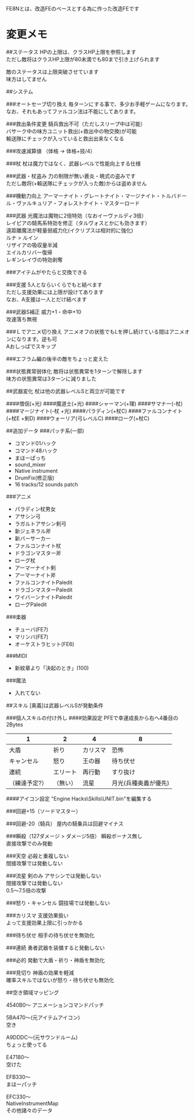 FE8Nとは、改造FEのベースとする為に作った改造FEです

# 変更メモ

##ステータス
HPの上限は、クラスHP上限を参照します  
ただし敵将はクラスHP上限が80未満でも80まで引き上げられます

敵のステータスは上限突破させています  
味方はしてません

##システム

###オートセーブ切り換え
毎ターンにする事で、多少お手軽ゲームになります。  
なお、それもあってファルコン法は不能にしてあります。

###救出条件変更
騎兵救出不可（ただしスリープ中は可能）  
バサーク中の味方ユニット救出(+救出中の物交換)が可能  
輸送隊にチェックが入っていると救出出来なくなる

###攻速減算値
（体格 → 体格+技/4）

###杖
杖は魔力ではなく、武器レベルで性能向上する仕様

###武器・杖盗み
力の制限が無い蒼炎・暁式の盗みです  
ただし敵将(+輸送隊にチェックが入った敵)からは盗めません

###機動力向上
アーマーナイト・グレートナイト・マージナイト・トルバドール・ヴァルキュリア・フォレストナイト・マスターロード

###武器
光魔法は魔物に2倍特効（なおイーヴァルディ3倍）  
レイピアの騎馬系特効を修正（タルヴォスとかにも効きます）  
遠距離魔法が軽量弱威力化(イクリプスは相対的に強化)  
ルナ > ルイン  
リザイアの吸収量半減  
エイルカリバー復帰  
レギンレイヴの特効剥奪  

###アイテムがやたらと交換できる

###支援
5人とならいくらでもと結べます  
ただし支援効果には上限が設けてあります  
なお、A支援は一人とだけ結べます

###武器S補正
威力+1・命中+10  
攻速落ち無視

###Ｌでアニメ切り換え
アニメオフの状態でもLを押し続けている間はアニメオンになります。逆も可  
Aおしっぱでスキップ

###エフラム編の後半の敵をちょっと変えた

###状態異常弱体化
敵将は状態異常を1ターンで解除します  
味方の状態異常は3ターンに減りました

##武器変化
杖は他の武器レベルSと両立が可能です

####僧侶(+光)
####魔道士(+光)
####シャーマン(+理)
####サマナー(-杖)
####マージナイト(-杖 +光)
####パラディン(+杖C)
####ファルコンナイト(+杖E +剣D)
####ウォーリア(弓レベルC)
####ローグ(+杖C)

##追加データ
###パッチ系(一部)
* コマンド01ハック
* コマンド48ハック
* まほーぱっち
* sound_mixer
* Native instrument 
* DrumFix(修正版)
* 16 tracks/12 sounds patch

###アニメ
* パラディン杖男女
* アサシン弓
* ラガルトアサシン剣弓
* 新ジェネラル斧
* 新バーサーカー
* ファルコンナイト杖
* ドラゴンマスター斧
* ローグ杖
* アーマーナイト剣
* アーマーナイト斧
* ファルコンナイトPaledit
* ドラゴンマスターPaledit
* ワイバーンナイトPaledit
* ローグPaledit

###楽器
* チューバ(FE7)
* マリンバ(FE7)
* オーケストラヒット(FE6)

###MIDI
* 新紋章より「決起のとき」(100)

###魔法
* 入れてない

##スキル
[奥義]は武器レベルSが発動条件  

###個人スキルの付け外し
####効果設定
PFEで幸運成長から右へ4番目の2Bytes

|1|2|4|8|
|---|---|---|---|
|大盾|祈り|カリスマ|恐怖|
|キャンセル|怒り|王の器|待ち伏せ|
|連続|エリート|再行動|すり抜け|
|（練達予定?）|（無い）|流星|月光(兵種奥義が優先)|

####アイコン設定
"Engine Hacks\Skills\UNIT.bin"を編集する

###回避+15（ソードマスター）

###回避-20（騎兵）
屋内の騎乗兵は回避マイナス

###瞬殺（127ダメージ > ダメージ5倍）
瞬殺ボーナス無し  
直接攻撃でのみ発動

###天空
必殺と重複しない  
間接攻撃では発動しない

###流星
剣のみ
アサシンでは発動しない  
間接攻撃では発動しない  
0.5～7.5倍の攻撃

###怒り・キャンセル
闘技場では発動しない

###カリスマ
支援効果扱い  
よって支援効果上限に引っかかる

###待ち伏せ
相手の待ち伏せを無効化

###連続
勇者武器を装備すると発動しない

###必的
発動で大盾・祈り・神盾を無効化

###見切り
神盾の効果を軽減  
確率スキルではないが怒り・待ち伏せも無効化

##空き領域マッピング

4540B0～
アニメーションコマンドパッチ

5BA470～(元アイテムアイコン)  
空き

A9DDDC～(元サウンドルーム)  
ちょっと使ってる

E47180～  
空けた

EFB330～  
まほーパッチ

EFC330～  
NativeInstrumentMap  
その他諸々のデータ


